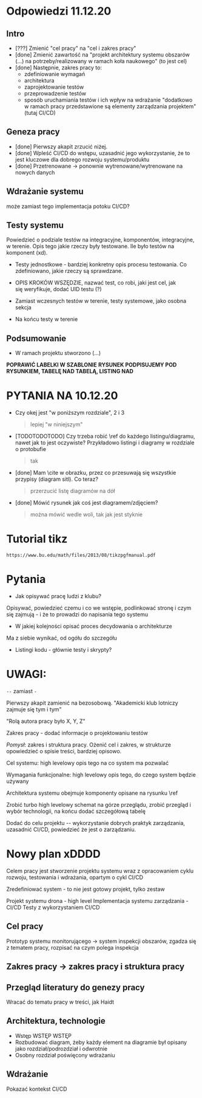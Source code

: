# Odpowiedzi 11.12.20

## Intro

- [???] Zmienić "cel pracy" na "cel i zakres pracy"
- [done] Zmienić zawartość na "projekt architektury systemu obszarów (...) na potrzeby/realizowany w ramach koła naukowego" (to jest cel)
- [done] Następnie, zakres pracy to: 
    - zdefiniowanie wymagań
    - architektura
    - zaprojektowanie testów
    - przeprowadzenie testów
    - sposób uruchamiania testów i ich wpływ na wdrażanie "dodatkowo w ramach pracy przedstawione są elementy zarządzania projektem" (tutaj CI/CD)

## Geneza pracy

- [done] Pierwszy akapit zrzucić niżej.
- [done]  Wpleść CI/CD do wstępu, uzasadnić jego wykorzystanie, że to jest kluczowe dla dobrego rozwoju systemu/produktu
- [done] Przetrenowane -> ponownie wytrenowane/wytrenowane na nowych danych

## Wdrażanie systemu
może zamiast tego implementacja potoku CI/CD?

## Testy systemu

Powiedzieć o podziale testów na integracyjne, komponentów, integracyjne, w terenie.
Opis tego jakie rzeczy były testowane. Ile było testów na komponent (xd).

- Testy jednostkowe - bardziej konkretny opis procesu testowania. Co zdefiniowano, jakie rzeczy są sprawdzane.

- OPIS KROKÓW WSZĘDZIE, nazwać test, co robi, jaki jest cel, jak się weryfikuje, dodać UID testu (?)

- Zamiast wczesnych testów w terenie, testy systemowe, jako osobna sekcja
- Na końcu testy w terenie

## Podsumowanie

- W ramach projektu stworzono (...)

**POPRAWIĆ LABELKI W SZABLONIE**
**RYSUNEK PODPISUJEMY POD RYSUNKIEM, TABELĘ NAD TABELĄ, LISTING NAD**

# PYTANIA NA 10.12.20

- Czy okej jest "w poniższym rozdziale", 2 i 3
    > lepiej "w niniejszym"

- [TODOTODOTODO] Czy trzeba robić \ref do każdego listingu/diagramu, nawet jak to jest oczywiste?
    Przykładowo listingi i diagramy w rozdziale o protobufie
    >  tak

- [done] Mam \cite w obrazku, przez co przesuwają się wszystkie przypisy (diagram sitl). Co teraz?
    > przerzucić listę diagramów na dół

- [done] Mówić rysunek jak coś jest diagramem/zdjęciem?
    > można mówić wedle woli, tak jak jest styknie

# Tutorial tikz

`https://www.bu.edu/math/files/2013/08/tikzpgfmanual.pdf`

# Pytania

- Jak opisywać pracę ludzi z klubu?

Opisywać, powiedzieć czemu i co we wstępie, podlinkować stronę
i czym się zajmują - i że to prowadzi do napisania tego systemu

- W jakiej kolejności opisać proces decydowania o architekturze

Ma z siebie wynikać, od ogółu do szczegółu

- Listingi kodu - głównie testy i skrypty?

# UWAGI:

`--` zamiast `-`

Pierwszy akapit zamienić na bezosobową.
"Akademicki klub lotniczy zajmuje się tym i tym"

"Rolą autora pracy było X, Y, Z"

Zakres pracy - dodać informacje o projektowaniu testów

*Pomysł*: zakres i struktura pracy. Ożenić cel i zakres, w strukturze opowiedzieć
o spisie treści, bardziej opisowo.

Cel systemu: high levelowy opis tego na co system ma pozwalać

Wymagania funkcjonalne: high levelowy opis tego, do czego system będzie używany


Architektura systemu obejmuje komponenty opisane na rysunku \ref

Zrobić turbo high levelowy schemat na górze przeglądu, zrobić przegląd i wybór 
technologii, na końcu dodać szczegółową tabelę

Dodać do celu projektu -- wykorzystanie dobrych praktyk zarządzania, uzasadnić
CI/CD, powiedzieć że jest o zarządzaniu.

# Nowy plan xDDDD

Celem pracy jest stworzenie projektu systemu wraz z opracowaniem cyklu rozwoju, testowania
i wdrażania, opartym o cykl CI/CD

Zredefiniować system - to nie jest gotowy projekt, tylko zestaw 

Projekt systemu drona - high level
Implementacja systemu zarządzania - CI/CD
Testy z wykorzystaniem CI/CD


## Cel pracy

Prototyp systemu monitorującego -> system inspekcji obszarów, zgadza się z
tematem pracy, rozpisać na czym polega inspekcja

## Zakres pracy -> zakres pracy i struktura pracy

## Przegląd literatury do genezy pracy

Wracać do tematu pracy w treści, jak Haidt

## Architektura, technologie

- Wstęp WSTĘP WSTĘP
- Rozbudować diagram, żeby każdy element na diagramie był opisany jako rozdział/podrozdział i odwrotnie
- Osobny rozdział poświęcony wdrażaniu

## Wdrażanie

Pokazać kontekst CI/CD

